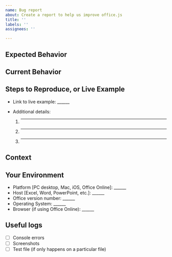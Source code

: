 ```yaml
---
name: Bug report
about: Create a report to help us improve office.js
title: ''
labels: ''
assignees: ''

---
```


<!--- Provide a general summary of the issue in the Title above -->

## Expected Behavior
<!--- Tell us what you expected to happen -->

## Current Behavior
<!--- Tell us what happens instead of the expected behavior -->
<!--- If suggesting a change/improvement, explain the difference from current behavior -->

## Steps to Reproduce, or Live Example
<!--- Ideally, provide a link to a live example, created and shared using -->
<!--- [Script Lab](https://aka.ms/scriptlab). If relevant, create two buttons, -->
<!--- one that sets up data in the document, and another that exemplifies the issue. -->
* Link to live example: ______

<!--- If not possible, or if the snippet requires extra explanation, provide repro steps below: -->
* Additional details:
  1. ______
  2. ______
  3. ______

## Context
<!--- How has this issue affected you? What are you trying to accomplish? -->
<!--- Providing context helps us come up with a solution that is most useful in the real world -->

## Your Environment
<!--- Include as many relevant details about the environment you experienced the bug in -->
* Platform [PC desktop, Mac, iOS, Office Online]: ______
* Host [Excel, Word, PowerPoint, etc.]: ______
* Office version number: ______
* Operating System: ______
* Browser (if using Office Online): ______

## Useful logs
<!--- Please include any of the following logs that may help us debugging your issue -->
- [ ] Console errors
- [ ] Screenshots
- [ ] Test file (if only happens on a particular file)
